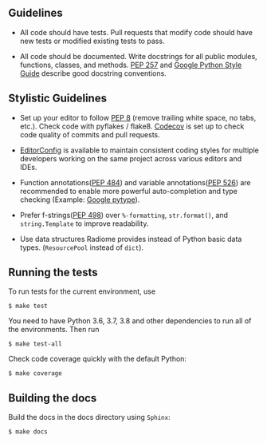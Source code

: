 ## Guidelines
* All code should have tests. Pull requests that modify code should have new tests or modified existing tests to pass. 

* All code should be documented. Write docstrings for all public modules, functions, classes, and methods. [PEP 257](https://www.python.org/dev/peps/pep-0257) and [Google Python Style Guide](http://google.github.io/styleguide/pyguide.html#38-comments-and-docstrings) describe good docstring conventions. 

## Stylistic Guidelines
* Set up your editor to follow [PEP 8](https://www.python.org/dev/peps/pep-0008/) (remove trailing white space, no tabs, etc.). Check code with pyflakes / flake8. [Codecov](https://app.codacy.com/gh/radiome-flow/radiome/dashboard) is set up to check code quality of commits and pull requests.

* [EditorConfig](https://github.com/radiome-flow/radiome/blob/master/.editorconfig) is available to maintain consistent coding styles for multiple developers working on the same project across various editors and IDEs.

* Function annotations([PEP 484](https://www.python.org/dev/peps/pep-0484)) and variable annotations([PEP 526](https://www.python.org/dev/peps/pep-0526)) are recommended to enable more powerful auto-completion and type checking (Example: [Google pytype](https://github.com/google/pytype)).

* Prefer f-strings([PEP 498](https://www.python.org/dev/peps/pep-0498/)) over `%-formatting`, `str.format()`, and `string.Template` to improve readability. 

* Use data structures Radiome provides instead of Python basic data types. (`ResourcePool` instead of `dict`).

## Running the tests

To run tests for the current environment, use
``` 
$ make test
```
You need to have Python 3.6, 3.7, 3.8 and other dependencies to run all of the environments. Then run
```
$ make test-all
```
Check code coverage quickly with the default Python:
```
$ make coverage
```

## Building the docs
Build the docs in the docs directory using `Sphinx`:
```
$ make docs
```








